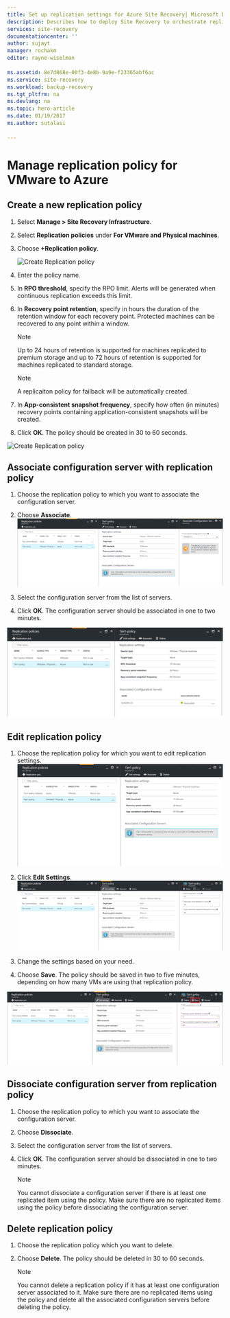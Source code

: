 ```yaml
---
title: Set up replication settings for Azure Site Recovery| Microsoft Docs
description: Describes how to deploy Site Recovery to orchestrate replication, failover and recovery of Hyper-V VMs in VMM clouds to Azure.
services: site-recovery
documentationcenter: ''
author: sujayt
manager: rochakm
editor: rayne-wiselman

ms.assetid: 8e7d868e-00f3-4e8b-9a9e-f23365abf6ac
ms.service: site-recovery
ms.workload: backup-recovery
ms.tgt_pltfrm: na
ms.devlang: na
ms.topic: hero-article
ms.date: 01/19/2017
ms.author: sutalasi

---
```

# Manage replication policy for VMware to Azure


## Create a new replication policy

1. Select **Manage > Site Recovery Infrastructure**.
2. Select **Replication policies** under **For VMware and Physical machines**.
3. Choose **+Replication policy**.

  	![Create Replication policy](./media/site-recovery-setup-replication-settings-vmware/createpolicy.png)

4. Enter the policy name.

5. In **RPO threshold**, specify the RPO limit. Alerts will be generated when continuous replication exceeds this limit.
6. In **Recovery point retention**, specify in hours the duration of the retention window for each recovery point. Protected machines can be recovered to any point within a window.

	> [!NOTE]
	> Up to 24 hours of retention is supported for machines replicated to premium storage and up to 72 hours of retention is supported for machines replicated to standard storage.

	> [!NOTE]
	> A replicaiton policy for failback will be automatically created.

7. In **App-consistent snapshot frequency**, specify how often (in minutes) recovery points containing application-consistent snapshots will be created.

8. Click **OK**. The policy should be created in 30 to 60 seconds.

![Create Replication policy](./media/site-recovery-setup-replication-settings-vmware/Creating-Policy.png)

## Associate configuration server with replication policy
1. Choose the replication policy to which you want to associate the configuration server.
2. Choose **Associate**.
![Create Replication policy](./media/site-recovery-setup-replication-settings-vmware/Associate-CS-1.PNG)

3. Select the configuration server from the list of servers.
4. Click **OK**. The configuration server should be associated in one to two minutes.

![Create Replication policy](./media/site-recovery-setup-replication-settings-vmware/Associate-CS-2.png)

## Edit replication policy
1. Choose the replication policy for which you want to edit replication settings.
![Create Replication policy](./media/site-recovery-setup-replication-settings-vmware/Select-Policy.png)

2. Click **Edit Settings**.
![Create Replication policy](./media/site-recovery-setup-replication-settings-vmware/Edit-Policy.png)

3. Change the settings based on your need.
4. Choose **Save**. The policy should be saved in two to five minutes, depending on how many VMs are using that replication policy.

![Create Replication policy](./media/site-recovery-setup-replication-settings-vmware/Save-Policy.png)

## Dissociate configuration server from replication policy
1. Choose the replication policy to which you want to associate the configuration server.
2. Choose **Dissociate**.
3. Select the configuration server from the list of servers.
4. Click **OK**. The configuration server should be dissociated in one to two minutes.

	> [!NOTE]
	> You cannot dissociate a configuration server if there is at least one replicated item using the policy. Make sure there are no replicated items using the policy before dissociating the configuration server. 

## Delete replication policy

1. Choose the replication policy which you want to delete.
2. Choose **Delete**. The policy should be deleted in 30 to 60 seconds.

	> [!NOTE]
	> You cannot delete a replication policy if it has at least one configuration server associated to it. Make sure there are no replicated items using the policy and delete all the associated configuration servers before deleting the policy.

